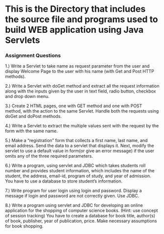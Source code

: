 <h1>This is the Directory that includes the source file and programs used to build WEB application using Java Servlets </h1>
<h3>Assignment Questions</h3>

1.) Write a Servlet to take name as request parameter from the user and display Welcome
Page to the user with his name (with Get and Post HTTP methods).

2.) Write a Servlet with doGet method and extract all the request information along with the
inputs given by the user in text field, radio button, checkbox and drop down menu.

3.) Create 2 HTML pages, one with GET method and one with POST method, with the
action to the same Servlet. Handle both the requests using doGet and doPost methods.

4.) Write a Servlet to extract the multiple values sent with the request by the form with the
same name.

5.) Make a “registration” form that collects a first name, last name, and email address. Send
the data to a servlet that displays it. Next, modify the servlet to use a default value in
form(or give an error message) if the user omits any of the three required parameters.

6.) Write a program, using servlet and JDBC which takes students roll number and provides
student information, which includes the name of the student,
the address, email-id, program of study, and year of admission. You have to use a
database to store student’s information.

7.) Write program for user login using login and password. Display a message if login and
password are not correctly given. Use JDBC.

8.) Write a program using servlet and JDBC for developing an online application for the
shopping of computer science books. (Hint: use concept of session tracking) You have to
create a database for book title, author(s) of book, publisher, year of publication, price.
Make necessary assumptions for book shopping.
